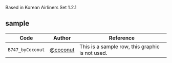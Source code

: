 Based in Korean Airliners Set 1.2.1
## sample

| Code | Author | Reference |
|------|--------|-----------|
| ``B747_byCoconut`` | [@coconut](https://github.com/coconutkr) | This is a sample row, this graphic is not used. |

